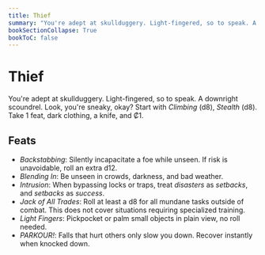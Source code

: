 ```yaml
---
title: Thief
summary: "You're adept at skullduggery. Light-fingered, so to speak. A downright scoundrel. Start with *Climbing* (d8), *Stealth* (d8). Take 1 feat, dark clothing, a knife, and ₡1."
bookSectionCollapse: True
bookToC: false
---
```

# Thief
You're adept at skullduggery. Light-fingered, so to speak. A downright scoundrel. Look, you're sneaky, okay? Start with *Climbing* (d8), *Stealth* (d8). Take 1 feat, dark clothing, a knife, and ₡1.

## Feats
- *Backstabbing*: Silently incapacitate a foe while unseen. If risk is unavoidable, roll an extra d12.
- *Blending In*: Be unseen in crowds, darkness, and bad weather.
- *Intrusion*: When bypassing locks or traps, treat *disasters* as *setbacks*, and *setbacks* as *success*.
- *Jack of All Trades*: Roll at least a d8 for all mundane tasks outside of combat. This does not cover situations requiring specialized training.
- *Light Fingers*: Pickpocket or palm small objects in plain view, no roll needed.
- *PARKOUR!*: Falls that hurt others only slow you down. Recover instantly when knocked down.